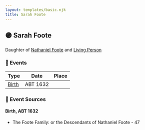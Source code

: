 ```yaml
---
layout: templates/basic.njk
title: Sarah Foote
---
```

## 🟣 Sarah Foote

Daughter of [Nathaniel Foote](/people/6/64098820) and [Living Person](/people/7/77201280)

### 📆 Events

Type | Date | Place
------ | ------ | ------
[Birth](#event-02f5b7f5-3d5a-4713-8e1f-efe1ee47692b) | ABT 1632 |

### 📰 Event Sources

#### <a id="event-02f5b7f5-3d5a-4713-8e1f-efe1ee47692b"></a> Birth, ABT 1632
* The Foote Family: or the Descendants of Nathaniel Foote  - 47